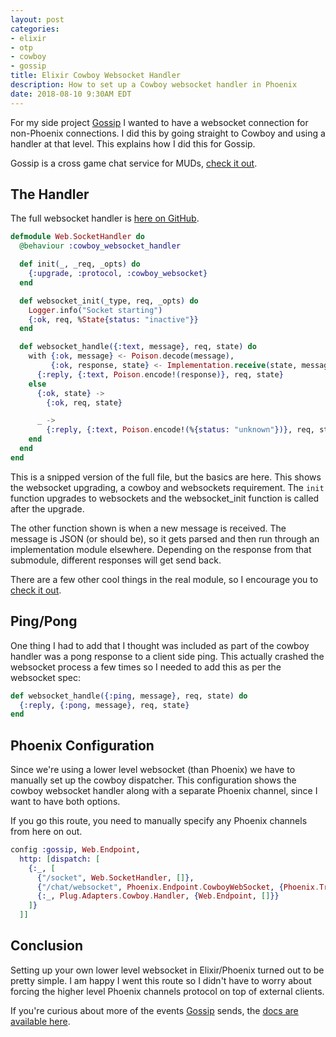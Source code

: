 ```yaml
---
layout: post
categories:
- elixir
- otp
- cowboy
- gossip
title: Elixir Cowboy Websocket Handler
description: How to set up a Cowboy websocket handler in Phoenix
date: 2018-08-10 9:30AM EDT
---
```


For my side project [Gossip][gossip] I wanted to have a websocket connection for non-Phoenix connections. I did this by going straight to Cowboy and using a handler at that level. This explains how I did this for Gossip.

Gossip is a cross game chat service for MUDs, [check it out][gossip].

## The Handler

The full websocket handler is [here on GitHub]().

```elixir
defmodule Web.SocketHandler do
  @behaviour :cowboy_websocket_handler

  def init(_, _req, _opts) do
    {:upgrade, :protocol, :cowboy_websocket}
  end

  def websocket_init(_type, req, _opts) do
    Logger.info("Socket starting")
    {:ok, req, %State{status: "inactive"}}
  end

  def websocket_handle({:text, message}, req, state) do
    with {:ok, message} <- Poison.decode(message),
         {:ok, response, state} <- Implementation.receive(state, message) do
      {:reply, {:text, Poison.encode!(response)}, req, state}
    else
      {:ok, state} ->
        {:ok, req, state}

      _ ->
        {:reply, {:text, Poison.encode!(%{status: "unknown"})}, req, state}
    end
  end
end
```

This is a snipped version of the full file, but the basics are here. This shows the websocket upgrading, a cowboy and websockets requirement. The `init` function upgrades to websockets and the websocket_init function is called after the upgrade.

The other function shown is when a new message is received. The message is JSON (or should be), so it gets parsed and then run through an implementation module elsewhere. Depending on the response from that submodule, different responses will get send back.

There are a few other cool things in the real module, so I encourage you to [check it out][websocket-github].

## Ping/Pong

One thing I had to add that I thought was included as part of the cowboy handler was a pong response to a client side ping. This actually crashed the websocket process a few times so I needed to add this as per the websocket spec:

```elixir
def websocket_handle({:ping, message}, req, state) do
  {:reply, {:pong, message}, req, state}
end
```

## Phoenix Configuration

Since we're using a lower level websocket (than Phoenix) we have to manually set up the cowboy dispatcher. This configuration shows the cowboy websocket handler along with a separate Phoenix channel, since I want to have both options.

If you go this route, you need to manually specify any Phoenix channels from here on out.

```elixir
config :gossip, Web.Endpoint,
  http: [dispatch: [
    {:_, [
      {"/socket", Web.SocketHandler, []},
      {"/chat/websocket", Phoenix.Endpoint.CowboyWebSocket, {Phoenix.Transports.WebSocket, {Web.Endpoint, Web.UserSocket, :websocket}}},
      {:_, Plug.Adapters.Cowboy.Handler, {Web.Endpoint, []}}
    ]}
  ]]
```

## Conclusion

Setting up your own lower level websocket in Elixir/Phoenix turned out to be pretty simple. I am happy I went this route so I didn't have to worry about forcing the higher level Phoenix channels protocol on top of external clients.

If you're curious about more of the events [Gossip][gossip] sends, the [docs are available here][gossip-docs].

[gossip]: https://gossip.haus/
[gossip-docs]: https://gossip.haus/docs
[websocket-github]: https://github.com/oestrich/gossip/blob/master/lib/web/socket_handler.ex
